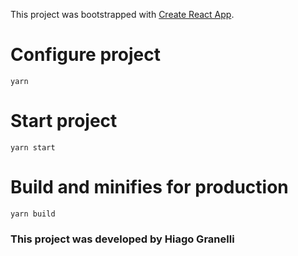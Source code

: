 This project was bootstrapped with [Create React App](https://github.com/facebook/create-react-app).

# Configure project

```
yarn
```

# Start project

```
yarn start
```

# Build and minifies for production

```
yarn build
```

### This project was developed by Hiago Granelli
